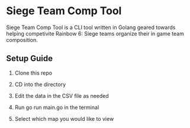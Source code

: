 # Siege Team Comp Tool

Siege Team Comp Tool is a CLI tool written in Golang geared towards helping competivite Rainbow 6: Siege teams organize their in game team composition.

## Setup Guide

1. Clone this repo

2. CD into the directory

3. Edit the data in the CSV file as needed

4. Run go run main.go in the terminal <!-- See if you can have a code snippet for the command -->

5. Select which map you would like to view
